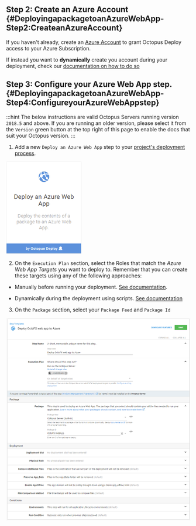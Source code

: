 ## Step 2: Create an Azure Account {#DeployingapackagetoanAzureWebApp-Step2:CreateanAzureAccount}

If you haven't already, create an [Azure Account](/docs/infrastructure/azure/creating-an-azure-account/index.md) to grant Octopus Deploy access to your Azure Subscription.

If instead you want to **dynamically** create you account during your deployment, check our [documentation on how to do so](/docs/infrastructure/dynamic-infrastructure/index.md)

## Step 3: Configure your Azure Web App step. {#DeployingapackagetoanAzureWebApp-Step4:ConfigureyourAzureWebAppstep}

:::hint
The below instructions are valid Octopus Servers running version `2018.5` and above. If you are running an older version, please select it from the `Version` green button at the top right of this page to enable the docs that suit your Octopus version.
:::

1. Add a new `Deploy an Azure Web App` step to your [project's deployment process](/docs/deployment-process/steps/index.md).

![](/docs/images/5671696/5865899.png "width=170")

2. On the `Execution Plan` section, select the Roles that match the *Azure Web App Targets* you want to deploy to. Remember that you can create these targets using any of the following approaches:

- Manually before running your deployment. [See documentation](/docs/infrastructure/azure/web-app-targets/index.md).

- Dynamically during the deployment using scripts. [See documentation](/docs/infrastructure/dynamic-infrastructure/index.md)

3. On the `Package` section, select your `Package Feed` and `Package Id`

![](deploying-an-azure-web-app.png "width=500")